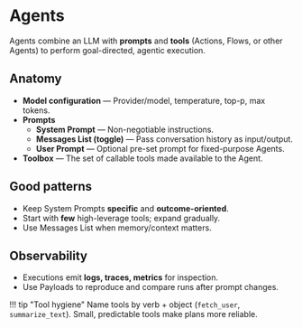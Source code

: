 # Agents

Agents combine an LLM with **prompts** and **tools** (Actions, Flows, or other Agents) to perform goal-directed, agentic execution.

## Anatomy
- **Model configuration** — Provider/model, temperature, top-p, max tokens.
- **Prompts**
  - **System Prompt** — Non-negotiable instructions.
  - **Messages List (toggle)** — Pass conversation history as input/output.
  - **User Prompt** — Optional pre-set prompt for fixed-purpose Agents.
- **Toolbox** — The set of callable tools made available to the Agent.

## Good patterns
- Keep System Prompts **specific** and **outcome-oriented**.
- Start with **few** high-leverage tools; expand gradually.
- Use Messages List when memory/context matters.

## Observability
- Executions emit **logs, traces, metrics** for inspection.
- Use Payloads to reproduce and compare runs after prompt changes.

!!! tip "Tool hygiene"
    Name tools by verb + object (`fetch_user`, `summarize_text`). Small, predictable tools make plans more reliable.
